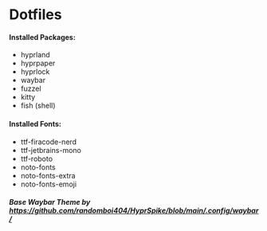 # Dotfiles

#### Installed Packages:
- hyprland
- hyprpaper
- hyprlock
- waybar
- fuzzel
- kitty
- fish (shell)
#### Installed Fonts:
- ttf-firacode-nerd
- ttf-jetbrains-mono
- ttf-roboto
- noto-fonts
- noto-fonts-extra
- noto-fonts-emoji

##### Base Waybar Theme by https://github.com/randomboi404/HyprSpike/blob/main/.config/waybar/
